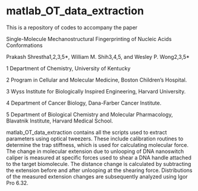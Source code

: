 # matlab_OT_data_extraction
This is a repository of codes to accompany the paper

Single-Molecule Mechanostructural Fingerprinting of Nucleic Acids Conformations

Prakash Shrestha1,2,3,5*, William M. Shih3,4,5, and Wesley P. Wong2,3,5*

1 Department of Chemistry, University of Kentucky

2 Program in Cellular and Molecular Medicine, Boston Children’s Hospital.

3 Wyss Institute for Biologically Inspired Engineering, Harvard University.

4 Department of Cancer Biology, Dana-Farber Cancer Institute.

5 Department of Biological Chemistry and Molecular Pharmacology, Blavatnik Institute, Harvard Medical School.

matlab_OT_data_extraction contains all the scripts used to extract parameters using optical tweezers. These include calibration routines to determine the trap stiffness, which is used for calculating molecular force. The change in molecular extension due to unlooping of DNA nanoswitch caliper is measured at specific forces used to shear a DNA handle attached to the target biomolecule. The distance change is calculated by subtracting the extension before and after unlooping at the shearing force. Distributions of the measured extension changes are subsequently analyzed using Igor Pro 6.32. 
